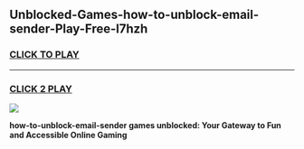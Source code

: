 
## Unblocked-Games-how-to-unblock-email-sender-Play-Free-l7hzh
<h3>
<a href="https://premium76.site?title=how-to-unblock-email-sender&ref=10A">CLICK TO PLAY</a></h3>
<hr>

<h3>
<a href="https://premium76.site?title=how-to-unblock-email-sender&ref=10A">CLICK 2 PLAY</a>
  
</h3>

<a href="https://premium76.site?title=how-to-unblock-email-sender&ref=10A"><img src="https://clearcache.store/games.png"></a>


**how-to-unblock-email-sender games unblocked: Your Gateway to Fun and Accessible Online Gaming**
